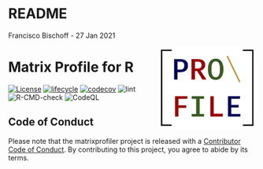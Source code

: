 README
================
Francisco Bischoff
\- 27 Jan 2021

<!-- README.md is generated from README.Rmd. Please edit that file -->

<img src="man/figures/logo.png" align="right" style="float:right;"/>

# Matrix Profile for R

<!-- badges: start -->

[![License](https://img.shields.io/badge/License-GPL--3.0-brightgreen.svg)](https://choosealicense.com/licenses/gpl-3.0/)
[![lifecycle](https://img.shields.io/badge/lifecycle-stable-brightgreen.svg)](https://www.tidyverse.org/lifecycle/#maturing)
[![codecov](https://codecov.io/gh/matrix-profile-foundation/matrixprofiler/branch/master/graph/badge.svg?token=w7AmbwhNvn)](https://codecov.io/gh/matrix-profile-foundation/matrixprofiler)
![lint](https://github.com/matrix-profile-foundation/matrixprofiler/workflows/lint/badge.svg?branch=develop)
![R-CMD-check](https://github.com/matrix-profile-foundation/matrixprofiler/workflows/R-CMD-check/badge.svg?branch=develop)
![CodeQL](https://github.com/matrix-profile-foundation/matrixprofiler/workflows/CodeQL/badge.svg)
<!-- badges: end -->

## Code of Conduct

Please note that the matrixprofiler project is released with a
[Contributor Code of
Conduct](https://contributor-covenant.org/version/2/0/CODE_OF_CONDUCT.html).
By contributing to this project, you agree to abide by its terms.
